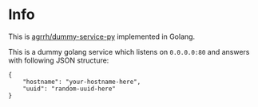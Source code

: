 # Info

This is [agrrh/dummy-service-py](https://github.com/agrrh/dummy-service-py) implemented in Golang.

This is a dummy golang service which listens on `0.0.0.0:80` and answers with following JSON structure:

```
{
    "hostname": "your-hostname-here",
    "uuid": "random-uuid-here"
}
```
